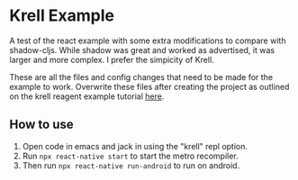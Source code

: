 # Krell Example

A test of the react example with some extra modifications to compare with shadow-cljs. While shadow was great and worked as advertised, it was larger and more complex. I prefer the simpicity of Krell.

These are all the files and config changes that need to be made for the example to work. Overwrite these files after creating the project as outlined on the krell reagent example tutorial [here](https://github.com/vouch-opensource/krell/wiki/Reagent-Tutorial).

## How to use

1. Open code in emacs and jack in using the "krell" repl option.
2. Run `npx react-native start` to start the metro recompiler.
3. Then run `npx react-native run-android` to run on android.
